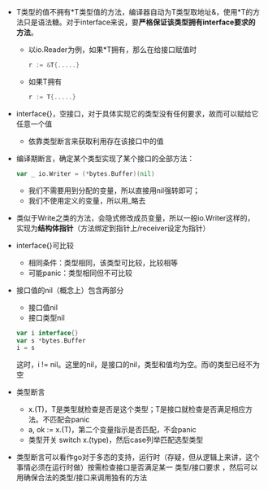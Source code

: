 - T类型的值不拥有\*T类型值的方法，编译器自动为T类型取地址&，使用\*T的方法只是语法糖。对于interface来说，要**严格保证该类型拥有interface要求的方法**。

  - 以io.Reader为例，如果*T拥有，那么在给接口赋值时

    ```go
    r := &T{.....}
    ```

  - 如果T拥有

    ```go
    r := T{.....}
    ```

- interface{}，空接口，对于具体实现它的类型没有任何要求，故而可以赋给它任意一个值

  - 依靠类型断言来获取利用存在该接口中的值

- 编译期断言，确定某个类型实现了某个接口的全部方法：

  ```go
  var _ io.Writer = (*bytes.Buffer)(nil)
  ```

  - 我们不需要用到分配的变量，所以直接用nil强转即可；
  - 我们不使用定义的变量，所以用_略去

- 类似于Write之类的方法，会隐式修改成员变量，所以一般io.Writer这样的，实现为**结构体指针**（方法绑定到指针上/receiver设定为指针）

- interface{}可比较

  - 相同条件：类型相同，该类型可比较，比较相等
  - 可能panic：类型相同但不可比较

- 接口值的nil（概念上）包含两部分

  - 接口值nil
  - 接口类型nil

  ```go
  var i interface{}
  var s *bytes.Buffer
  i = s
  ```

  这时，i != nil。这里的nil，是接口的nil，类型和值均为空。而i的类型已经不为空

- 类型断言

  - x.(T)，T是类型就检查是否是这个类型；T是接口就检查是否满足相应方法。不匹配会panic
  - a, ok := x.(T)，第二个变量指示是否匹配，不会panic
  - 类型开关 switch x.(type)，然后case列举匹配选型类型

- 类型断言可以看作go对于多态的支持，运行时（存疑，但从逻辑上来讲，这个事情必须在运行时做）按需检查接口是否满足某一 类型/接口要求 ，然后可以用确保合法的类型/接口来调用独有的方法